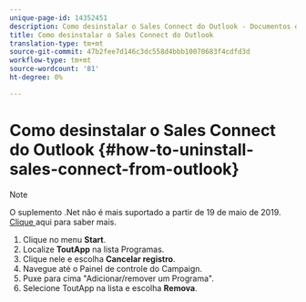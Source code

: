 ```yaml
---
unique-page-id: 14352451
description: Como desinstalar o Sales Connect do Outlook - Documentos do Marketing - Documentação do produto
title: Como desinstalar o Sales Connect do Outlook
translation-type: tm+mt
source-git-commit: 47b2fee7d146c3dc558d4bbb10070683f4cdfd3d
workflow-type: tm+mt
source-wordcount: '81'
ht-degree: 0%

---
```



# Como desinstalar o Sales Connect do Outlook {#how-to-uninstall-sales-connect-from-outlook}

>[!NOTE]
>
>O suplemento .Net não é mais suportado a partir de 19 de maio de 2019. [Clique ](http://nation.marketo.com/docs/DOC-7028-end-of-life-outlook-net-add-in-for-toutappmarketo-sales-connect) aqui para saber mais.

1. Clique no menu **Start**.
1. Localize **ToutApp** na lista Programas.
1. Clique nele e escolha **Cancelar registro**.
1. Navegue até o Painel de controle do Campaign.
1. Puxe para cima &quot;Adicionar/remover um Programa&quot;.
1. Selecione ToutApp na lista e escolha **Remova**.

